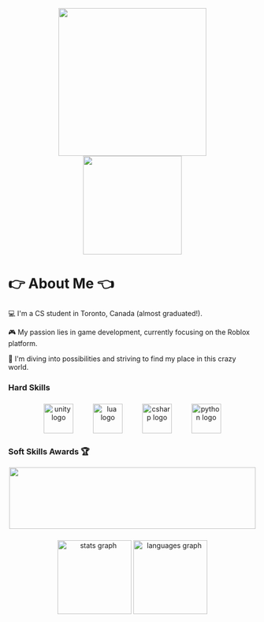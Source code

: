 <div align="center">
  <img height="300" width="300" src="https://i.imgur.com/T8mNE1V.png" />
</div>

<div align="center">
  <img height="200" src="https://i.imgur.com/TAKXwM8.png"/>
</div>

###

<h1 align="left">👉 About Me 👈</h1>

###

<p align="left">💻 I'm a CS student in Toronto, Canada (almost graduated!).</p>
<p align="left">🎮 My passion lies in game development, currently focusing on the Roblox platform.</p>
<p align="left">🔎 I'm diving into possibilities and striving to find my place in this crazy world.</p>

###

<h3 align="left">Hard Skills</h3>

###

<div align="center">
  <img src="https://skillicons.dev/icons?i=unity" height="60" alt="unity logo"  />
  <img width="32" />
  <img src="https://cdn.jsdelivr.net/gh/devicons/devicon/icons/lua/lua-original.svg" height="60" alt="lua logo"  />
  <img width="32" />
  <img src="https://cdn.jsdelivr.net/gh/devicons/devicon/icons/csharp/csharp-original.svg" height="60" alt="csharp logo"  />
  <img width="32" />
  <img src="https://cdn.jsdelivr.net/gh/devicons/devicon/icons/python/python-original.svg" height="60" alt="python logo"  />
</div>

###

<h3 align="left">Soft Skills Awards 🏆</h3>
<div align="center">
  <img height="125" width="500" src="https://i.imgur.com/RtqIIdA.png"/>
  
</div>


###

<div align="center">
  <img src="https://github-readme-stats.vercel.app/api?username=isira11&hide_title=false&hide_rank=false&show_icons=true&include_all_commits=true&count_private=true&disable_animations=false&theme=dracula&locale=en&hide_border=false&order=1" height="150" alt="stats graph"  />
  <img src="https://github-readme-stats.vercel.app/api/top-langs?username=isira11&locale=en&hide_title=false&layout=compact&card_width=320&langs_count=5&theme=dracula&hide_border=false&order=2" height="150" alt="languages graph"  />
</div>

###